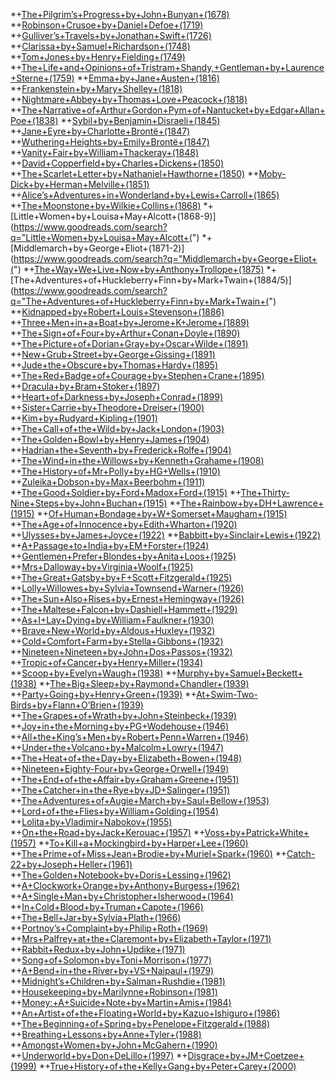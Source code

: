*+[The+Pilgrim’s+Progress+by+John+Bunyan+(1678)](https://www.goodreads.com/search?q="The+Pilgrim’s+Progress+by+John+Bunyan")
*+[Robinson+Crusoe+by+Daniel+Defoe+(1719)](https://www.goodreads.com/search?q="Robinson+Crusoe+by+Daniel+Defoe")
*+[Gulliver’s+Travels+by+Jonathan+Swift+(1726)](https://www.goodreads.com/search?q="Gulliver’s+Travels+by+Jonathan+Swift")
*+[Clarissa+by+Samuel+Richardson+(1748)](https://www.goodreads.com/search?q="Clarissa+by+Samuel+Richardson")
*+[Tom+Jones+by+Henry+Fielding+(1749)](https://www.goodreads.com/search?q="Tom+Jones+by+Henry+Fielding")
*+[The+Life+and+Opinions+of+Tristram+Shandy,+Gentleman+by+Laurence+Sterne+(1759)](https://www.goodreads.com/search?q="The+Life+and+Opinions+of+Tristram+Shandy,+Gentleman+by+Laurence+Sterne")
*+[Emma+by+Jane+Austen+(1816)](https://www.goodreads.com/search?q="Emma+by+Jane+Austen")
*+[Frankenstein+by+Mary+Shelley+(1818)](https://www.goodreads.com/search?q="Frankenstein+by+Mary+Shelley")
*+[Nightmare+Abbey+by+Thomas+Love+Peacock+(1818)](https://www.goodreads.com/search?q="Nightmare+Abbey+by+Thomas+Love+Peacock")
*+[The+Narrative+of+Arthur+Gordon+Pym+of+Nantucket+by+Edgar+Allan+Poe+(1838)](https://www.goodreads.com/search?q="The+Narrative+of+Arthur+Gordon+Pym+of+Nantucket+by+Edgar+Allan+Poe")
*+[Sybil+by+Benjamin+Disraeli+(1845)](https://www.goodreads.com/search?q="Sybil+by+Benjamin+Disraeli")
*+[Jane+Eyre+by+Charlotte+Brontë+(1847)](https://www.goodreads.com/search?q="Jane+Eyre+by+Charlotte+Brontë")
*+[Wuthering+Heights+by+Emily+Brontë+(1847)](https://www.goodreads.com/search?q="Wuthering+Heights+by+Emily+Brontë")
*+[Vanity+Fair+by+William+Thackeray+(1848)](https://www.goodreads.com/search?q="Vanity+Fair+by+William+Thackeray")
*+[David+Copperfield+by+Charles+Dickens+(1850)](https://www.goodreads.com/search?q="David+Copperfield+by+Charles+Dickens")
*+[The+Scarlet+Letter+by+Nathaniel+Hawthorne+(1850)](https://www.goodreads.com/search?q="The+Scarlet+Letter+by+Nathaniel+Hawthorne")
*+[Moby-Dick+by+Herman+Melville+(1851)](https://www.goodreads.com/search?q="Moby-Dick+by+Herman+Melville")
*+[Alice’s+Adventures+in+Wonderland+by+Lewis+Carroll+(1865)](https://www.goodreads.com/search?q="Alice’s+Adventures+in+Wonderland+by+Lewis+Carroll")
*+[The+Moonstone+by+Wilkie+Collins+(1868)](https://www.goodreads.com/search?q="The+Moonstone+by+Wilkie+Collins")
*+[Little+Women+by+Louisa+May+Alcott+(1868-9)](https://www.goodreads.com/search?q="Little+Women+by+Louisa+May+Alcott+(")
*+[Middlemarch+by+George+Eliot+(1871-2)](https://www.goodreads.com/search?q="Middlemarch+by+George+Eliot+(")
*+[The+Way+We+Live+Now+by+Anthony+Trollope+(1875)](https://www.goodreads.com/search?q="The+Way+We+Live+Now+by+Anthony+Trollope")
*+[The+Adventures+of+Huckleberry+Finn+by+Mark+Twain+(1884/5)](https://www.goodreads.com/search?q="The+Adventures+of+Huckleberry+Finn+by+Mark+Twain+(")
*+[Kidnapped+by+Robert+Louis+Stevenson+(1886)](https://www.goodreads.com/search?q="Kidnapped+by+Robert+Louis+Stevenson")
*+[Three+Men+in+a+Boat+by+Jerome+K+Jerome+(1889)](https://www.goodreads.com/search?q="Three+Men+in+a+Boat+by+Jerome+K+Jerome")
*+[The+Sign+of+Four+by+Arthur+Conan+Doyle+(1890)](https://www.goodreads.com/search?q="The+Sign+of+Four+by+Arthur+Conan+Doyle")
*+[The+Picture+of+Dorian+Gray+by+Oscar+Wilde+(1891)](https://www.goodreads.com/search?q="The+Picture+of+Dorian+Gray+by+Oscar+Wilde")
*+[New+Grub+Street+by+George+Gissing+(1891)](https://www.goodreads.com/search?q="New+Grub+Street+by+George+Gissing")
*+[Jude+the+Obscure+by+Thomas+Hardy+(1895)](https://www.goodreads.com/search?q="Jude+the+Obscure+by+Thomas+Hardy")
*+[The+Red+Badge+of+Courage+by+Stephen+Crane+(1895)](https://www.goodreads.com/search?q="The+Red+Badge+of+Courage+by+Stephen+Crane")
*+[Dracula+by+Bram+Stoker+(1897)](https://www.goodreads.com/search?q="Dracula+by+Bram+Stoker")
*+[Heart+of+Darkness+by+Joseph+Conrad+(1899)](https://www.goodreads.com/search?q="Heart+of+Darkness+by+Joseph+Conrad")
*+[Sister+Carrie+by+Theodore+Dreiser+(1900)](https://www.goodreads.com/search?q="Sister+Carrie+by+Theodore+Dreiser")
*+[Kim+by+Rudyard+Kipling+(1901)](https://www.goodreads.com/search?q="Kim+by+Rudyard+Kipling")
*+[The+Call+of+the+Wild+by+Jack+London+(1903)](https://www.goodreads.com/search?q="The+Call+of+the+Wild+by+Jack+London")
*+[The+Golden+Bowl+by+Henry+James+(1904)](https://www.goodreads.com/search?q="The+Golden+Bowl+by+Henry+James")
*+[Hadrian+the+Seventh+by+Frederick+Rolfe+(1904)](https://www.goodreads.com/search?q="Hadrian+the+Seventh+by+Frederick+Rolfe")
*+[The+Wind+in+the+Willows+by+Kenneth+Grahame+(1908)](https://www.goodreads.com/search?q="The+Wind+in+the+Willows+by+Kenneth+Grahame")
*+[The+History+of+Mr+Polly+by+HG+Wells+(1910)](https://www.goodreads.com/search?q="The+History+of+Mr+Polly+by+HG+Wells")
*+[Zuleika+Dobson+by+Max+Beerbohm+(1911)](https://www.goodreads.com/search?q="Zuleika+Dobson+by+Max+Beerbohm")
*+[The+Good+Soldier+by+Ford+Madox+Ford+(1915)](https://www.goodreads.com/search?q="The+Good+Soldier+by+Ford+Madox+Ford")
*+[The+Thirty-Nine+Steps+by+John+Buchan+(1915)](https://www.goodreads.com/search?q="The+Thirty-Nine+Steps+by+John+Buchan")
*+[The+Rainbow+by+DH+Lawrence+(1915)](https://www.goodreads.com/search?q="The+Rainbow+by+DH+Lawrence")
*+[Of+Human+Bondage+by+W+Somerset+Maugham+(1915)](https://www.goodreads.com/search?q="Of+Human+Bondage+by+W+Somerset+Maugham")
*+[The+Age+of+Innocence+by+Edith+Wharton+(1920)](https://www.goodreads.com/search?q="The+Age+of+Innocence+by+Edith+Wharton")
*+[Ulysses+by+James+Joyce+(1922)](https://www.goodreads.com/search?q="Ulysses+by+James+Joyce")
*+[Babbitt+by+Sinclair+Lewis+(1922)](https://www.goodreads.com/search?q="Babbitt+by+Sinclair+Lewis")
*+[A+Passage+to+India+by+EM+Forster+(1924)](https://www.goodreads.com/search?q="A+Passage+to+India+by+EM+Forster")
*+[Gentlemen+Prefer+Blondes+by+Anita+Loos+(1925)](https://www.goodreads.com/search?q="Gentlemen+Prefer+Blondes+by+Anita+Loos")
*+[Mrs+Dalloway+by+Virginia+Woolf+(1925)](https://www.goodreads.com/search?q="Mrs+Dalloway+by+Virginia+Woolf")
*+[The+Great+Gatsby+by+F+Scott+Fitzgerald+(1925)](https://www.goodreads.com/search?q="The+Great+Gatsby+by+F+Scott+Fitzgerald")
*+[Lolly+Willowes+by+Sylvia+Townsend+Warner+(1926)](https://www.goodreads.com/search?q="Lolly+Willowes+by+Sylvia+Townsend+Warner")
*+[The+Sun+Also+Rises+by+Ernest+Hemingway+(1926)](https://www.goodreads.com/search?q="The+Sun+Also+Rises+by+Ernest+Hemingway")
*+[The+Maltese+Falcon+by+Dashiell+Hammett+(1929)](https://www.goodreads.com/search?q="The+Maltese+Falcon+by+Dashiell+Hammett")
*+[As+I+Lay+Dying+by+William+Faulkner+(1930)](https://www.goodreads.com/search?q="As+I+Lay+Dying+by+William+Faulkner")
*+[Brave+New+World+by+Aldous+Huxley+(1932)](https://www.goodreads.com/search?q="Brave+New+World+by+Aldous+Huxley")
*+[Cold+Comfort+Farm+by+Stella+Gibbons+(1932)](https://www.goodreads.com/search?q="Cold+Comfort+Farm+by+Stella+Gibbons")
*+[Nineteen+Nineteen+by+John+Dos+Passos+(1932)](https://www.goodreads.com/search?q="Nineteen+Nineteen+by+John+Dos+Passos")
*+[Tropic+of+Cancer+by+Henry+Miller+(1934)](https://www.goodreads.com/search?q="Tropic+of+Cancer+by+Henry+Miller")
*+[Scoop+by+Evelyn+Waugh+(1938)](https://www.goodreads.com/search?q="Scoop+by+Evelyn+Waugh")
*+[Murphy+by+Samuel+Beckett+(1938)](https://www.goodreads.com/search?q="Murphy+by+Samuel+Beckett")
*+[The+Big+Sleep+by+Raymond+Chandler+(1939)](https://www.goodreads.com/search?q="The+Big+Sleep+by+Raymond+Chandler")
*+[Party+Going+by+Henry+Green+(1939)](https://www.goodreads.com/search?q="Party+Going+by+Henry+Green")
*+[At+Swim-Two-Birds+by+Flann+O’Brien+(1939)](https://www.goodreads.com/search?q="At+Swim-Two-Birds+by+Flann+O’Brien")
*+[The+Grapes+of+Wrath+by+John+Steinbeck+(1939)](https://www.goodreads.com/search?q="The+Grapes+of+Wrath+by+John+Steinbeck")
*+[Joy+in+the+Morning+by+PG+Wodehouse+(1946)](https://www.goodreads.com/search?q="Joy+in+the+Morning+by+PG+Wodehouse")
*+[All+the+King’s+Men+by+Robert+Penn+Warren+(1946)](https://www.goodreads.com/search?q="All+the+King’s+Men+by+Robert+Penn+Warren")
*+[Under+the+Volcano+by+Malcolm+Lowry+(1947)](https://www.goodreads.com/search?q="Under+the+Volcano+by+Malcolm+Lowry")
*+[The+Heat+of+the+Day+by+Elizabeth+Bowen+(1948)](https://www.goodreads.com/search?q="The+Heat+of+the+Day+by+Elizabeth+Bowen")
*+[Nineteen+Eighty-Four+by+George+Orwell+(1949)](https://www.goodreads.com/search?q="Nineteen+Eighty-Four+by+George+Orwell")
*+[The+End+of+the+Affair+by+Graham+Greene+(1951)](https://www.goodreads.com/search?q="The+End+of+the+Affair+by+Graham+Greene")
*+[The+Catcher+in+the+Rye+by+JD+Salinger+(1951)](https://www.goodreads.com/search?q="The+Catcher+in+the+Rye+by+JD+Salinger")
*+[The+Adventures+of+Augie+March+by+Saul+Bellow+(1953)](https://www.goodreads.com/search?q="The+Adventures+of+Augie+March+by+Saul+Bellow")
*+[Lord+of+the+Flies+by+William+Golding+(1954)](https://www.goodreads.com/search?q="Lord+of+the+Flies+by+William+Golding")
*+[Lolita+by+Vladimir+Nabokov+(1955)](https://www.goodreads.com/search?q="Lolita+by+Vladimir+Nabokov")
*+[On+the+Road+by+Jack+Kerouac+(1957)](https://www.goodreads.com/search?q="On+the+Road+by+Jack+Kerouac")
*+[Voss+by+Patrick+White+(1957)](https://www.goodreads.com/search?q="Voss+by+Patrick+White")
*+[To+Kill+a+Mockingbird+by+Harper+Lee+(1960)](https://www.goodreads.com/search?q="To+Kill+a+Mockingbird+by+Harper+Lee")
*+[The+Prime+of+Miss+Jean+Brodie+by+Muriel+Spark+(1960)](https://www.goodreads.com/search?q="The+Prime+of+Miss+Jean+Brodie+by+Muriel+Spark")
*+[Catch-22+by+Joseph+Heller+(1961)](https://www.goodreads.com/search?q="Catch-22+by+Joseph+Heller")
*+[The+Golden+Notebook+by+Doris+Lessing+(1962)](https://www.goodreads.com/search?q="The+Golden+Notebook+by+Doris+Lessing")
*+[A+Clockwork+Orange+by+Anthony+Burgess+(1962)](https://www.goodreads.com/search?q="A+Clockwork+Orange+by+Anthony+Burgess")
*+[A+Single+Man+by+Christopher+Isherwood+(1964)](https://www.goodreads.com/search?q="A+Single+Man+by+Christopher+Isherwood")
*+[In+Cold+Blood+by+Truman+Capote+(1966)](https://www.goodreads.com/search?q="In+Cold+Blood+by+Truman+Capote")
*+[The+Bell+Jar+by+Sylvia+Plath+(1966)](https://www.goodreads.com/search?q="The+Bell+Jar+by+Sylvia+Plath")
*+[Portnoy’s+Complaint+by+Philip+Roth+(1969)](https://www.goodreads.com/search?q="Portnoy’s+Complaint+by+Philip+Roth")
*+[Mrs+Palfrey+at+the+Claremont+by+Elizabeth+Taylor+(1971)](https://www.goodreads.com/search?q="Mrs+Palfrey+at+the+Claremont+by+Elizabeth+Taylor")
*+[Rabbit+Redux+by+John+Updike+(1971)](https://www.goodreads.com/search?q="Rabbit+Redux+by+John+Updike")
*+[Song+of+Solomon+by+Toni+Morrison+(1977)](https://www.goodreads.com/search?q="Song+of+Solomon+by+Toni+Morrison")
*+[A+Bend+in+the+River+by+VS+Naipaul+(1979)](https://www.goodreads.com/search?q="A+Bend+in+the+River+by+VS+Naipaul")
*+[Midnight’s+Children+by+Salman+Rushdie+(1981)](https://www.goodreads.com/search?q="Midnight’s+Children+by+Salman+Rushdie")
*+[Housekeeping+by+Marilynne+Robinson+(1981)](https://www.goodreads.com/search?q="Housekeeping+by+Marilynne+Robinson")
*+[Money:+A+Suicide+Note+by+Martin+Amis+(1984)](https://www.goodreads.com/search?q="Money:+A+Suicide+Note+by+Martin+Amis")
*+[An+Artist+of+the+Floating+World+by+Kazuo+Ishiguro+(1986)](https://www.goodreads.com/search?q="An+Artist+of+the+Floating+World+by+Kazuo+Ishiguro")
*+[The+Beginning+of+Spring+by+Penelope+Fitzgerald+(1988)](https://www.goodreads.com/search?q="The+Beginning+of+Spring+by+Penelope+Fitzgerald")
*+[Breathing+Lessons+by+Anne+Tyler+(1988)](https://www.goodreads.com/search?q="Breathing+Lessons+by+Anne+Tyler")
*+[Amongst+Women+by+John+McGahern+(1990)](https://www.goodreads.com/search?q="Amongst+Women+by+John+McGahern")
*+[Underworld+by+Don+DeLillo+(1997)](https://www.goodreads.com/search?q="Underworld+by+Don+DeLillo")
*+[Disgrace+by+JM+Coetzee+(1999)](https://www.goodreads.com/search?q="Disgrace+by+JM+Coetzee")
*+[True+History+of+the+Kelly+Gang+by+Peter+Carey+(2000)](https://www.goodreads.com/search?q="True+History+of+the+Kelly+Gang+by+Peter+Carey")

